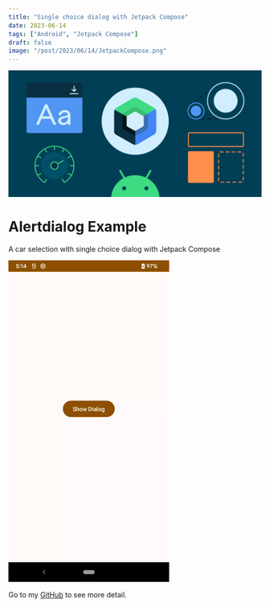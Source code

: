 ```yaml
---
title: "Single choice dialog with Jetpack Compose"
date: 2023-06-14
tags: ["Android", "Jetpack Compose"]
draft: false
image: "/post/2023/06/14/JetpackCompose.png"
---
```


![Jetpack Compose](/post/2023/06/14/JetpackCompose.png)

# Alertdialog Example

A car selection with single choice dialog with Jetpack Compose

![Preview](/post/2023/06/14/JetpackComposeSingleChoiceDialog.gif)

Go to my [GitHub](https://github.com/HankLi0130/JetpackComposeSingleChoiceDialog) to see more detail.